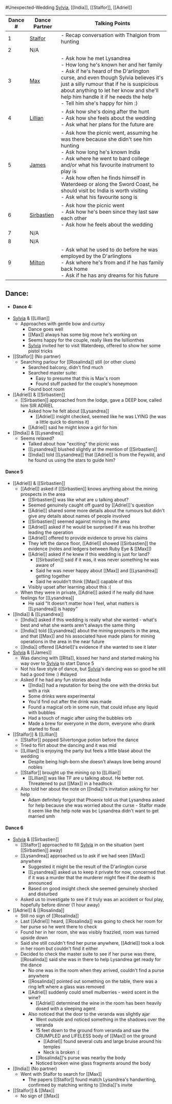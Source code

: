 #Unexpected-Wedding 
[Sylvia](Sylvia.md), [[India]], [[Stalfor]], [[Adriel]]

|Dance #|Dance Partner|Talking Points|
|---|---|---|
|1|[Stalfor](app://obsidian.md/Stalfor)|- Recap conversation with Thalgion from hunting|
|2|N/A||
|3|[Max](app://obsidian.md/Max)|- Ask how he met Lysandrea  <br>- How long he's known her and her family  <br>- Ask if he's heard of the D'arlington curse, and even though Sylvia believes it's just a silly rumour that if he is suspicious about anything to let her know and she'll help him handle it if he needs the help  <br>- Tell him she's happy for him :)|
|4|[Lillian](app://obsidian.md/Lillian)|- Ask how she's doing after the hunt  <br>- Ask how she feels about the wedding  <br>- Ask what her plans for the future are|
|5|[James](app://obsidian.md/James)|- Ask how the picnic went, assuming he was there because she didn't see him hunting  <br>- Ask how long he's known India  <br>- Ask where he went to bard college and/or what his favourite instrument to play is  <br>- Ask how often he finds himself in Waterdeep or along the Sword Coast, he should visit bc India is worth visiting  <br>- Ask what his favourite song is|
|6|[Sirbastien](app://obsidian.md/Sirbastien)|- Ask how the picnic went  <br>- Ask how he's been since they last saw each other  <br>- Ask how he feels about the wedding|
|7|N/A||
|8|N/A||
|9|[Milton](app://obsidian.md/Milton)|- Ask what he used to do before he was employed by the D'arlingtons  <br>- Ask where he's from and if he has family back home  <br>- Ask if he has any dreams for his future|

## Dance:
- #### Dance 4:
- [Sylvia](Sylvia.md) & [[Lillian]]
	- Approaches with gentle bow and curtsy
		- Dance goes well
		- [[Max]] always has some big move he's working on
		- Seems happy for the couple, really likes the Isillionthes 
		- [Sylvia](Sylvia.md) invited her to visit Waterdeep, offered to show her some pistol tricks
- [[Stalfor]] (No partner)
	- Searching parlour for [[Rosalinda]] still (or other clues)
		- Searched balcony, didn't find much
		- Searched master suite:
			- Easy to presume that this is Max's room
			- Found stuff packed for the couple's honeymoon
		- Found boot room
- [[Adriel]] & [[Sirbastien]]
	- [[Sirbastien]] approached from the lodge, gave a DEEP bow, called him SIR ADRIEL
		- Asked how he felt about [[Lysandrea]]
			- [[Adriel]] insight checked, seemed like he was LYING (he was a little quick to dismiss it)
		- [[Adriel]] said he might know a girl for him
- [[India]] & [[Lysandrea]]
	- Seems relaxed?
		- Talked about how "exciting" the picnic was
		- [[Lysandrea]] blushed slightly at the mention of [[Sirbastien]]
		- [[India]] told [[Lysandrea]] that [[Adriel]] is from the Feywild, and he found us using the stars to guide him?
#### Dance 5
- [[Adriel]] & [[Sirbastien]]
	- [[Adriel]] asked if [[Sirbastien]] knows anything about the mining prospects in the area
		- [[Sirbastien]] was like what are u talking about? 
		- Seemed genuinely caught off guard by [[Adriel]]'s question
		- [[Adriel]] shared some more details about the rumours but didn't give any details about names of people involved
		- [[Sirbastien]] seemed against mining in the area
		- [[Adriel]] asked if he would be surprised if it was his brother leading the operation
		- [[Adriel]] offered to provide evidence to prove his claims
		- They left the dance floor, [[Adriel]] showed [[Sirbastien]] the evidence (notes and ledgers between Ruby Eye & [[Max]])
		- [[Adriel]] asked if he knew if this wedding is just for land?
			- [[Sirbastien]] said if it was, it was never something he was aware of
			- Said he was never happy about [[Max]] and [[Lysandrea]] getting together
			- Said he wouldn't think [[Max]] capable of this
		- Visibly upset after learning about this :(
	- When they were in private, [[Adriel]] asked if he really did have feelings for [[Lysandrea]]
		- He said "It doesn't matter how I feel, what matters is [[Lysandrea]] is happy"
- [[India]] & [[Lysandrea]]
	- [[India]] asked if this wedding is really what she wanted - what's best and what she wants aren't always the same thing
	- [[India]] told [[Lysandrea]] about the mining prospects in the area, and that [[Max]] and his associated have made plans for mining operations in the area in the near future
	- [[India]] offered [[Adriel]]'s evidence if she wanted to see it later
- [Sylvia](Sylvia.md) & [[James]]
	- Was dancing with [[Rita]], kissed her hand and started making his way over to [Sylvia](Sylvia.md) to start Dance 5
	- Not his fave style of dance, but [Sylvia](Sylvia.md)'s dancing was so good he still had a good time :) #slayed
	- Asked if he had any fun stories about India
		- [[India]] had a reputation for being the one with the drinks but with a risk
		- Some drinks were experimental
		- You'd find out after the drink was made
		- Found a magical orb in some ruin, that could infuse any liquid with bubbles
		- Had a touch of magic after using the bubbles orb
		- Made a brew for everyone in the dorm, everyone who drank started to float
- [[Stalfor]] & [[Lillian]]
	- [[Stalfor]] popped Silvertongue potion before the dance
	- Tried to flirt about the dancing and it was mid
	- [[Lillian]] is enjoying the party but feels a little blasé about the wedding
		- Despite being high-born she doesn't always love being around nobles
	- [[Stalfor]] brought up the mining op to [[Lillian]]
		- [[Lillian]] was like TF are u talking about. He better not. Threatened to put [[Max]] in a headlock
	- Also told her about the note on [[India]]'s invitation asking for her help
		- Adam definitely forgot that Phoenix told us that Lysandrea asked for help because she was worried about the curse - Stalfor made it seem like the help note was bc Lysandrea didn't want to get married smh
#### Dance 6
- [Sylvia](Sylvia.md) & [[Sirbastien]]
	- [[Stalfor]] approached to fill [Sylvia](Sylvia.md) in on the situation (sent [[Sirbastien]] away)
	- [[Lysandrea]] approached us to ask if we had seen [[Max]] anywhere
		- Suggested it might be the result of the D'arlington curse
		- [[Lysandrea]] asked us to keep it private for now, concerned that if it was a murder that the murderer might flee if the death is announced
		- Based on good insight check she seemed genuinely shocked and disturbed
	- Asked us to investigate to see if it truly was an accident or foul play, hopefully before dinner (1 hour away)
- [[Adriel]] & [[Rosalinda]]
	- Still no sign of [[Rosalinda]]
	- Last [[Adriel]] heard, [[Rosalinda]] was going to check her room for her purse so he went there to check
	- Found her in her room, she was visibly frazzled, room was turned upside down
	- Said she still couldn't find her purse anywhere, [[Adriel]] took a look in her room but couldn't find it either
	- Decided to check the master suite to see if her purse was there, [[Rosalinda]] said she was in there to help Lysandrea get ready for the dance
		- No one was in the room when they arrived, couldn't find a purse anywhere
		- [[Rosalinda]] pointed out something on the table, there was a ring left where a glass was removed
		- [[Adriel]] suddenly could smell mulberries - weird scent in the wine?
			- [[Adriel]] determined the wine in the room has been heavily dosed with a sleeping agent
		- Also noticed that the door to the veranda was slightly ajar
			- Went outside and noticed something in the shadows over the veranda
			- 15 feet down to the ground from veranda and saw the CRUMPLED and LIFELESS body of [[Max]] on the ground
				- [[Adriel]] found several cuts and large bruise around his temples
				- Neck is broken :(
			- [[Rosalinda]]'s purse was nearby the body
			- Noticed broken wine glass fragments around the body
- [[India]] (No partner)
	- Went with Stalfor to search for [[Max]]
		- The papers [[Stalfor]] found match Lysandrea's handwriting, confirmed by matching writing to [[India]]'s invite
- [[Stalfor]] & [[Max]]
	- No sign of [[Max]]